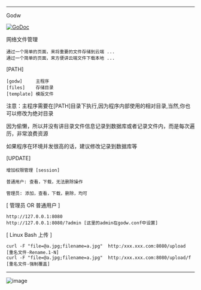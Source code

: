----------------
Godw

<a href="https://godoc.org/github.com/nulijiabei/godw"><img src="https://godoc.org/github.com/nulijiabei/godw?status.svg" alt="GoDoc"></a>

网络文件管理
	
	通过一个简单的页面，来将重要的文件存储到云端 ...
	通过一个简单的页面，来方便讲云端文件下载本地 ...

[PATH]

    [godw]     主程序
    [files]    存储目录
    [template] 模版文件

注意：主程序需要在[PATH]目录下执行,因为程序内部使用的相对目录,当然,你也可以修改为绝对目录

因为偷懒，所以并没有讲目录文件信息记录到数据库或者记录文件内，而是每次遍历，非常浪费资源

如果程序在环境并发很高的话，建议修改记录到数据库等

[UPDATE]

	增加权限管理 [session]
	
	普通用户: 查看，下载，无法删除操作
	
	管理员: 添加，查看，下载，删除，均可

[ 管理员 OR 普通用户 ]

	http://127.0.0.1:8080
	http://127.0.0.1:8080/?admin [这里的admin在godw.conf中设置]

[ Linux Bash 上传 ]

	curl -F "file=@a.jpg;filename=a.jpg"  http:/xxx.xxx.com:8080/upload   [重名文件-Rename.1-N]
	curl -F "file=@a.jpg;filename=a.jpg"  http:/xxx.xxx.com:8080/upload/f [重名文件-强制覆盖]
----------------

![image](screenshot.png)


